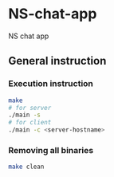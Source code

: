 # NS-chat-app
NS chat app

## General instruction
### Execution instruction
```bash
make
# for server
./main -s
# for client
./main -c <server-hostname>
```
### Removing all binaries
```bash
make clean
```